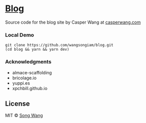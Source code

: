 <h1>
  <a rel="noopener noreferrer" href="https://blog.casperwang.com" target="__blank">Blog</a>
</h1>

Source code for the blog site by Casper Wang at <span><a rel="noopener noreferrer" href="https://blog.casperwang.com" target="__blank">casperwang.com</a></span>


### Local Demo

```
git clone https://github.com/wangsongiam/blog.git
(cd blog && yarn && yarn dev)
```


### Acknowledgments
- almace-scaffolding
- bricolage.io
- yuppi.es
- xpchbill.github.io

## License
MIT © [Song Wang](https://casperwang.com)
